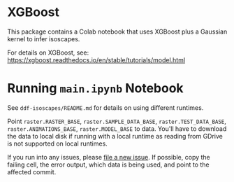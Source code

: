 # XGBoost

This package contains a Colab notebook that uses XGBoost plus a Gaussian kernel
to infer isoscapes.

For details on XGBoost,
see: https://xgboost.readthedocs.io/en/stable/tutorials/model.html

# Running `main.ipynb` Notebook

See `ddf-isoscapes/README.md` for details on using different runtimes.

Point `raster.RASTER_BASE`, `raster.SAMPLE_DATA_BASE`, `raster.TEST_DATA_BASE`,
`raster.ANIMATIONS_BASE`, `raster.MODEL_BASE` to data. You'll have to download the
data to local disk if running with a local runtime as reading from GDrive is not
supported on local runtimes.

If you run into any issues,
please [file a new issue](https://github.com/tnc-br/ddf-isoscapes/issues/new). 
If possible, copy the failing cell, the error output, which data is being used,
and point to the affected commit.
